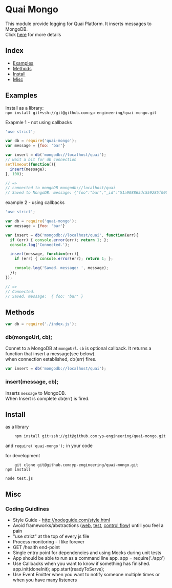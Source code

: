 # Quai Mongo

This module provide logging for Quai Platform. It inserts messages to MongoDB.  
Click [here](https://git.corp.attinteractive.com/dstools/quai-log) for more details

## Index

* [Examples](#examples)
* [Methods](methods)
* [Install](#install)
* [Misc](#misc)

## Examples
    
Install as a library:    
 `npm install git+ssh://git@github.com:yp-engineering/quai-mongo.git`

Exapmle 1 - not using callbacks

```js
'use strict';

var db = require('quai-mongo');
var message = {foo: 'bar'}

var insert = db('mongodb://localhost/quai');
// wait a bit for db connection
setTimeout(function(){
  insert(message);
}, 100);

// =>
// connected to mongoDB mongodb://localhost/quai
// Saved to MongoDB. message: {"foo":"bar","_id":"51a908865dc559285f000001"}
```

example 2 - using callbacks
```js
'use strict';

var db = require('quai-mongo');
var message = {foo: 'bar'}

var insert = db('mongodb://localhost/quai', function(err){ 
  if (err) { console.error(err); return 1; };
  console.log('Connected.');

  insert(message, function(err){
    if (err) { console.error(err); return 1; };

    console.log('Saved. message: ', message);
  });
});

// =>
// Connected.
// Saved. message:  { foo: 'bar' }
```

## Methods

```js
var db = require('./index.js');
```

### db(mongoUrl, cb);

Connet to a MongoDB at `mongoUrl`. `cb` is optional callback. It returns a function that insert a message(see below).  
when connection established, cb(err) fires.


```js
var insert = db('mongodb://localhost/quai');
```

### insert(message, cb);

Inserts `message` to MongoDB.  
When Insert is complete cb(err) is fired.

## Install

as a library

		npm install git+ssh://git@github.com:yp-engineering/quai-mongo.git
and `require('quai-mongo');` in your code


for development

		git clone git@github.com:yp-engineering/quai-mongo.git
    npm install

`node test.js`

## Misc 

### Coding Guidlines

* Style Guide - http://nodeguide.com/style.html
* Avoid frameworks/abstractions ([web](http://expressjs.com/), [test](http://mochajs.org/), [control flow](https://github.com/caolan/async)) untill you feel a pain
* "use strict" at the top of every js file
* Process monitoring - I like forever
* GET /health end-point
* Single entry point for dependencies and using Mocks during unit tests
* App should be able to run as a command line app. app = require('./app')
* Use Callbacks when you want to know if something has finished. app.init(doneInit); app.start(readyToServe);
* Use Event Emitter when you want to notify someone multiple times or when you have many listeners
